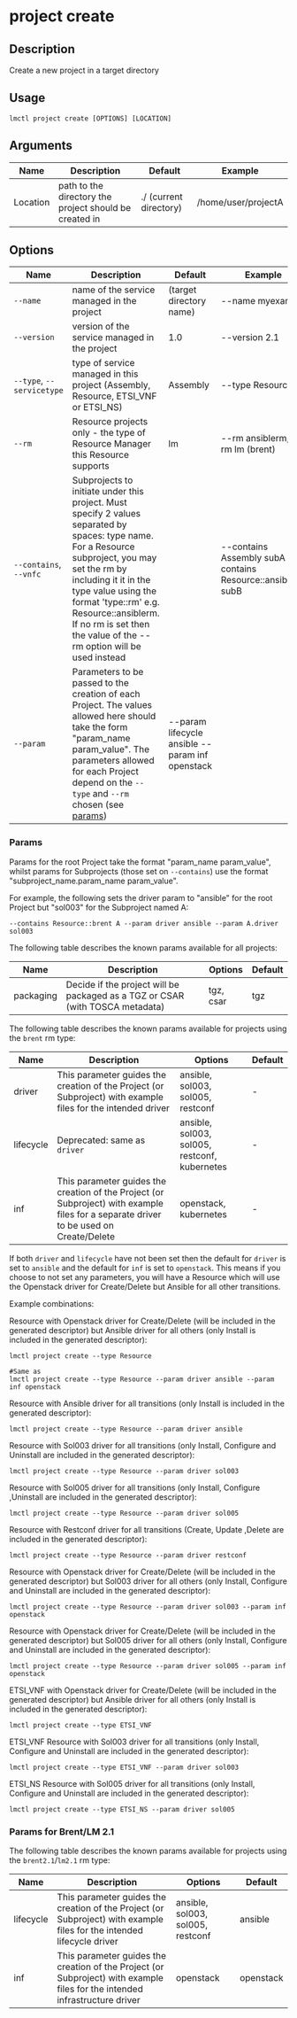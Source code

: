 # project create

## Description

Create a new project in a target directory

## Usage

```
lmctl project create [OPTIONS] [LOCATION]
```

## Arguments

| Name     | Description                                            | Default                | Example             |
| -------- | ------------------------------------------------------ | ---------------------- | ------------------- |
| Location | path to the directory the project should be created in | ./ (current directory) | /home/user/projectA |

## Options

| Name                      | Description                                                                                                                                                                                                                                                                                                         | Default                 | Example                                                      |
| ------------------------- | ------------------------------------------------------------------------------------------------------------------------------------------------------------------------------------------------------------------------------------------------------------------------------------------------------------------- | ----------------------- | ------------------------------------------------------------ |
| `--name`                  | name of the service managed in the project                                                                                                                                                                                                                                                                          | (target directory name) | --name myexample                                             |
| `--version`               | version of the service managed in the project                                                                                                                                                                                                                                                                       | 1.0                     | --version 2.1                                                |
| `--type`, `--servicetype` | type of service managed in this project (Assembly, Resource, ETSI_VNF or ETSI_NS)                                                                                               | Assembly                | --type Resource                                              |
| `--rm`                    | Resource projects only - the type of Resource Manager this Resource supports                                                                                                                                                                                                                                        | lm                      | --rm ansiblerm, --rm lm (brent)                              |
| `--contains`, `--vnfc`    | Subprojects to initiate under this project. Must specify 2 values separated by spaces: type name. For a Resource subproject, you may set the rm by including it it in the type value using the format \'type::rm\' e.g. Resource::ansiblerm. If no rm is set then the value of the --rm option will be used instead |                         | --contains Assembly subA --contains Resource::ansiblerm subB |
| `--param` | Parameters to be passed to the creation of each Project. The values allowed here should take the form "param_name param_value". The parameters allowed for each Project depend on the `--type` and `--rm` chosen (see [params](#params)) | --param lifecycle ansible --param inf openstack |

### Params

Params for the root Project take the format "param_name param_value", whilst params for Subprojects (those set on `--contains`) use the format "subproject_name.param_name param_value". 

For example, the following sets the driver param to "ansible" for the root Project but "sol003" for the Subproject named A:

```
--contains Resource::brent A --param driver ansible --param A.driver sol003

```

The following table describes the known params available for all projects: 

| Name | Description | Options | Default | 
| ---- | ---- | --- | --- |
| packaging | Decide if the project will be packaged as a TGZ or CSAR (with TOSCA metadata) | tgz, csar | tgz |

The following table describes the known params available for projects using the `brent` rm type: 

| Name | Description | Options                              | Default | 
| ---- | ---- |------------------------------------------------| --- |
| driver | This parameter guides the creation of the Project (or Subproject) with example files for the intended driver | ansible, sol003, sol005, restconf              | - |
| lifecycle | Deprecated: same as `driver` | ansible, sol003, sol005, restconf, kubernetes | - |
| inf | This parameter guides the creation of the Project (or Subproject) with example files for a separate driver to be used on Create/Delete | openstack, kubernetes                | - |

If both `driver` and `lifecycle` have not been set then the default for `driver` is set to `ansible` and the default for `inf` is set to `openstack`. This means if you choose to not set any parameters, you will have a Resource which will use the Openstack driver for Create/Delete but Ansible for all other transitions.

Example combinations:

Resource with Openstack driver for Create/Delete (will be included in the generated descriptor) but Ansible driver for all others (only Install is included in the generated descriptor):
```
lmctl project create --type Resource

#Same as
lmctl project create --type Resource --param driver ansible --param inf openstack
```

Resource with Ansible driver for all transitions (only Install is included in the generated descriptor):
```
lmctl project create --type Resource --param driver ansible
```

Resource with Sol003 driver for all transitions (only Install, Configure and Uninstall are included in the generated descriptor):
```
lmctl project create --type Resource --param driver sol003
```

Resource with Sol005 driver for all transitions (only Install, Configure ,Uninstall are included in the generated descriptor):
```
lmctl project create --type Resource --param driver sol005
```

Resource with Restconf driver for all transitions (Create, Update ,Delete are included in the generated descriptor):
```
lmctl project create --type Resource --param driver restconf
```

Resource with Openstack driver for Create/Delete (will be included in the generated descriptor) but Sol003 driver for all others (only Install, Configure and Uninstall are included in the generated descriptor):
```
lmctl project create --type Resource --param driver sol003 --param inf openstack
```

Resource with Openstack driver for Create/Delete (will be included in the generated descriptor) but Sol005 driver for all others (only Install, Configure and Uninstall are included in the generated descriptor):
```
lmctl project create --type Resource --param driver sol005 --param inf openstack
```


ETSI_VNF with Openstack driver for Create/Delete (will be included in the generated descriptor) but Ansible driver for all others (only Install is included in the generated descriptor):
```
lmctl project create --type ETSI_VNF
```

ETSI_VNF Resource with Sol003 driver for all transitions (only Install, Configure and Uninstall are included in the generated descriptor):
```
lmctl project create --type ETSI_VNF --param driver sol003
```

ETSI_NS Resource with Sol005 driver for all transitions (only Install, Configure and Uninstall are included in the generated descriptor):
```
lmctl project create --type ETSI_NS --param driver sol005
```

### Params for Brent/LM 2.1
The following table describes the known params available for projects using the `brent2.1`/`lm2.1` rm type: 

| Name | Description | Options                 | Default | 
| ---- | ---- |-----------------------------------| --- |
| lifecycle | This parameter guides the creation of the Project (or Subproject) with example files for the intended lifecycle driver | ansible, sol003, sol005, restconf | ansible |
| inf | This parameter guides the creation of the Project (or Subproject) with example files for the intended infrastructure driver | openstack               | openstack |
